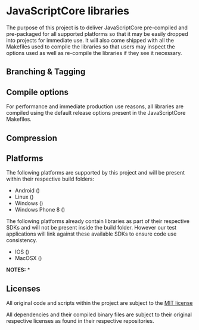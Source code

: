JavaScriptCore libraries
========================
The purpose of this project is to deliver JavaScriptCore pre-compiled and pre-packaged for all supported platforms so
that it may be easily dropped into projects for immediate use. It will also come shipped with all the Makefiles used to
compile the libraries so that users may inspect the options used as well as re-compile the libraries if they see it
necessary.

Branching & Tagging
---------------


Compile options
---------------
For performance and immediate production use reasons, all libraries are compiled using the default release options
present in the JavaScriptCore Makefiles.

Compression
-----------


Platforms
---------
The following platforms are supported by this project and will be present within their respective build folders:
 * Android ()
 * Linux ()
 * Windows ()
 * Windows Phone 8 ()

The following platforms already contain libraries as part of their respective SDKs and will not be present inside the
build folder. However our test applications will link against these available SDKs to ensure code use consistency.
 * IOS ()
 * MacOSX ()

**NOTES:**
 * 

Licenses
--------
All original code and scripts within the project are subject to the [MIT license](LICENSE)

All dependencies and their compiled binary files are subject to their original respective licenses as found in their
respective repositories.